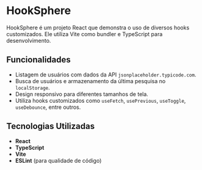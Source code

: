 # HookSphere

HookSphere é um projeto React que demonstra o uso de diversos hooks customizados. Ele utiliza Vite como bundler e TypeScript para desenvolvimento.

## Funcionalidades

- Listagem de usuários com dados da API `jsonplaceholder.typicode.com`.
- Busca de usuários e armazenamento da última pesquisa no `localStorage`.
- Design responsivo para diferentes tamanhos de tela.
- Utiliza hooks customizados como `useFetch`, `usePrevious`, `useToggle`, `useDebounce`, entre outros.

## Tecnologias Utilizadas

- **React**
- **TypeScript**
- **Vite**
- **ESLint** (para qualidade de código)
